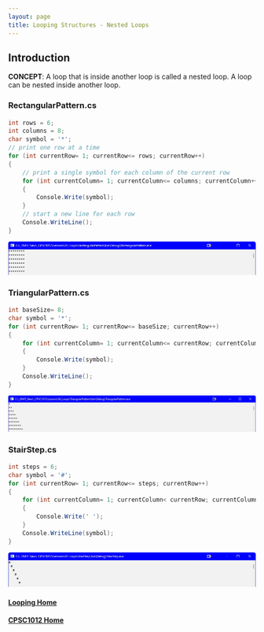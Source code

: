 ```yaml
---
layout: page
title: Looping Structures - Nested Loops
---
```


## Introduction
**CONCEPT**: A loop that is inside another loop is called a nested loop. A loop can be nested inside another loop.

### RectangularPattern.cs

```csharp
int rows = 6;
int columns = 8;
char symbol = '*';
// print one row at a time
for (int currentRow= 1; currentRow<= rows; currentRow++)
{
    // print a single symbol for each column of the current row
    for (int currentColumn= 1; currentColumn<= columns; currentColumn++)
    {
        Console.Write(symbol);
    }
    // start a new line for each row
    Console.WriteLine();
}
```

![rectangular-pattern](files/rectangular-pattern.jpg)

### TriangularPattern.cs

```csharp
int baseSize= 8;
char symbol = '*';
for (int currentRow= 1; currentRow<= baseSize; currentRow++)
{
    for (int currentColumn= 1; currentColumn<= currentRow; currentColumn++)
    {
        Console.Write(symbol);
    }
    Console.WriteLine();
}
```

![triangular-pattern](files/triangular-pattern.jpg)

### StairStep.cs

```csharp
int steps = 6;
char symbol = '#';
for (int currentRow= 1; currentRow<= steps; currentRow++)
{
    for (int currentColumn= 1; currentColumn< currentRow; currentColumn++)
    {
        Console.Write(' ');
    }
    Console.WriteLine(symbol);
}
```

![stair-step](files/stair-step.jpg)

#### [Looping Home](index.md)
#### [CPSC1012 Home](../)